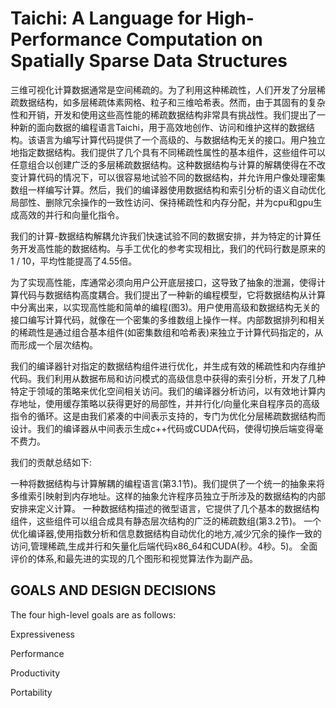 # Taichi: A Language for High-Performance Computation on Spatially Sparse Data Structures

三维可视化计算数据通常是空间稀疏的。为了利用这种稀疏性，人们开发了分层稀疏数据结构，如多层稀疏体素网格、粒子和三维哈希表。然而，由于其固有的复杂性和开销，开发和使用这些高性能的稀疏数据结构非常具有挑战性。我们提出了一种新的面向数据的编程语言Taichi，用于高效地创作、访问和维护这样的数据结构。该语言为编写计算代码提供了一个高级的、与数据结构无关的接口。用户独立地指定数据结构。我们提供了几个具有不同稀疏性属性的基本组件，这些组件可以任意组合以创建广泛的多层稀疏数据结构。这种数据结构与计算的解耦使得在不改变计算代码的情况下，可以很容易地试验不同的数据结构，并允许用户像处理密集数组一样编写计算。然后，我们的编译器使用数据结构和索引分析的语义自动优化局部性、删除冗余操作的一致性访问、保持稀疏性和内存分配，并为cpu和gpu生成高效的并行和向量化指令。

我们的计算-数据结构解耦允许我们快速试验不同的数据安排，并为特定的计算任务开发高性能的数据结构。与手工优化的参考实现相比，我们的代码行数是原来的1 / 10，平均性能提高了4.55倍。

为了实现高性能，库通常必须向用户公开底层接口，这导致了抽象的泄漏，使得计算代码与数据结构高度耦合。我们提出了一种新的编程模型，它将数据结构从计算中分离出来，以实现高性能和简单的编程(图3)。用户使用高级和数据结构无关的接口编写计算代码，就像在一个密集的多维数组上操作一样。内部数据排列和相关的稀疏性是通过组合基本组件(如密集数组和哈希表)来独立于计算代码指定的，从而形成一个层次结构。

我们的编译器针对指定的数据结构组件进行优化，并生成有效的稀疏性和内存维护代码。我们利用从数据布局和访问模式的高级信息中获得的索引分析，开发了几种特定于领域的策略来优化空间相关访问。我们的编译器分析访问，以有效地计算内存地址，使用缓存策略以获得更好的局部性，并并行化/向量化来自程序员的高级指令的循环。这是由我们紧凑的中间表示支持的，专门为优化分层稀疏数据结构而设计。我们的编译器从中间表示生成c++代码或CUDA代码，使得切换后端变得毫不费力。

我们的贡献总结如下:

一种将数据结构与计算解耦的编程语言(第3.1节)。我们提供了一个统一的抽象来将多维索引映射到内存地址。这样的抽象允许程序员独立于所涉及的数据结构的内部安排来定义计算。
一种数据结构描述的微型语言，它提供了几个基本的数据结构组件，这些组件可以组合成具有静态层次结构的广泛的稀疏数组(第3.2节)。
一个优化编译器,使用指数分析和信息数据结构自动优化的地方,减少冗余的操作一致的访问,管理稀疏,生成并行和矢量化后端代码x86_64和CUDA(秒。4秒。5)。
全面评价的体系,和最先进的实现的几个图形和视觉算法作为副产品。


##  GOALS AND DESIGN DECISIONS

The four high-level goals are as follows:

Expressiveness

Performance

Productivity

Portability